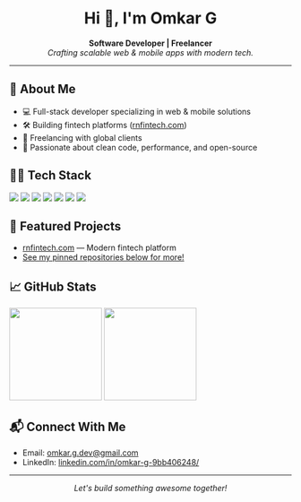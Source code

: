 <!-- Omkar G | Software Developer & Freelancer -->

<h1 align="center">Hi 👋, I'm Omkar G</h1>
<p align="center">
  <b>Software Developer | Freelancer</b>
  <br>
  <i>Crafting scalable web & mobile apps with modern tech.</i>
</p>

---

## 🚀 About Me

- 💻 Full-stack developer specializing in web & mobile solutions
- 🛠️ Building fintech platforms ([rnfintech.com](https://rnfintech.com))
- 📍 Freelancing with global clients
- 🎯 Passionate about clean code, performance, and open-source

## 🧑‍💻 Tech Stack

<p align="left">
  <img src="https://img.shields.io/badge/Flutter-02569B?style=flat&logo=Flutter&logoColor=white" />
  <img src="https://img.shields.io/badge/React-20232A?style=flat&logo=React&logoColor=61DAFB" />
  <img src="https://img.shields.io/badge/TypeScript-007ACC?style=flat&logo=typescript&logoColor=white" />
  <img src="https://img.shields.io/badge/Node.js-339933?style=flat&logo=node.js&logoColor=white" />
  <img src="https://img.shields.io/badge/Express.js-000000?style=flat&logo=express&logoColor=white" />
  <img src="https://img.shields.io/badge/MongoDB-47A248?style=flat&logo=mongodb&logoColor=white" />
  <img src="https://img.shields.io/badge/GitHub-181717?style=flat&logo=github&logoColor=white" />
</p>

## 🌟 Featured Projects

- [rnfintech.com](https://rnfintech.com) — Modern fintech platform
- [See my pinned repositories below for more!](https://github.com/Omkarg-Dev?tab=repositories)

## 📈 GitHub Stats

<p align="left">
  <img src="https://github-readme-stats.vercel.app/api?username=Omkarg-Dev&show_icons=true&theme=radical" height="165" />
  <img src="https://github-readme-streak-stats.herokuapp.com/?user=Omkarg-Dev&theme=radical" height="165" />
</p>

## 📬 Connect With Me

- Email: [omkar.g.dev@gmail.com](mailto:omkar.g.dev@gmail.com)
- LinkedIn: [linkedin.com/in/omkar-g-9bb406248/](https://www.linkedin.com/in/omkar-g-9bb406248/)

---

<p align="center">
  <i>Let's build something awesome together!</i>
</p>
